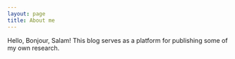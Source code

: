 ```yaml
---
layout: page
title: About me
---
```


Hello, Bonjour, Salam! This blog serves as a platform for publishing some of my own research.


